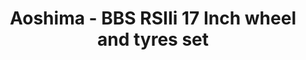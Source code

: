 ---
layout: product
title: "Aoshima - BBS RSIIi 17 Inch wheel and tyres set"
price: "TBA" 
desc: "N/A"
img_path: "/assets/img/AO52419.webp"
brand: "N/A"
available: false
special_offer: false
new: false
soon: false
cat: "010000"
subcat: "013700"
subsubcat: "0N/A"
sifra: "AO52419"
popular: false
spec: false
---